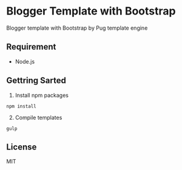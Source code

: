 # Blogger Template with Bootstrap

Blogger template with Bootstrap by Pug template engine

## Requirement
* Node.js

## Gettring Sarted

1. Install npm packages

```
npm install
```

2. Compile templates

```
gulp
```

## License
MIT
